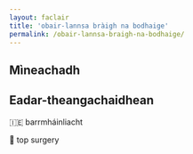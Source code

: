 ```yaml
---
layout: faclair
title: 'obair-lannsa bràigh na bodhaige'
permalink: /obair-lannsa-braigh-na-bodhaige/
---
```


## Mìneachadh

## Eadar-theangachaidhean

&#x1f1ee;&#x1f1ea; barrmháinliacht

&#x1f3f4;&#xe0067;&#xe0062;&#xe0065;&#xe006e;&#xe0067;&#xe007f; top surgery